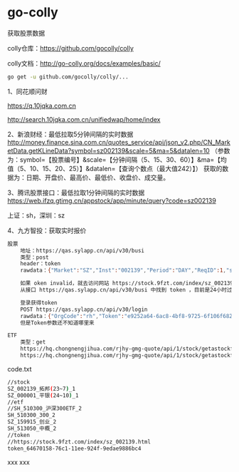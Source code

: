 # go-colly
获取股票数据

colly仓库：https://github.com/gocolly/colly

colly文档：http://go-colly.org/docs/examples/basic/

```bash
go get -u github.com/gocolly/colly/...
```


1、同花顺问财

https://q.10jqka.com.cn 

http://search.10jqka.com.cn/unifiedwap/home/index

2、新浪财经：最低拉取5分钟间隔的实时数据  
http://money.finance.sina.com.cn/quotes_service/api/json_v2.php/CN_MarketData.getKLineData?symbol=sz002139&scale=5&ma=5&datalen=10
（参数为：symbol=【股票编号】&scale=【分钟间隔（5、15、30、60）】&ma=【均值（5、10、15、20、25）】&datalen=【查询个数点（最大值242）】）
获取的数据为：日期、开盘价、最高价、最低价、收盘价、成交量。

3、腾讯股票接口：最低拉取1分钟间隔的实时数据  
https://web.ifzq.gtimg.cn/appstock/app/minute/query?code=sz002139

上证：sh，深圳：sz

4、九方智投：获取实时报价
```bash
股票
    地址：https://qas.sylapp.cn/api/v30/busi
    类型：post
    header：token
    rawdata：{"Market":"SZ","Inst":"002139","Period":"DAY","ReqID":1,"servicetype":"KLINE","StartID":0,"EndID":-1} 

    如果 oken invalid，就去访问网站 https://stock.9fzt.com/index/sz_002139.html，
    从接口 https://qas.sylapp.cn/api/v30/busi 中找到 token ，目前是24小时过期。

    登录获得token
    POST https://qas.sylapp.cn/api/v30/login
    rawdata：{"OrgCode":"rh","Token":"e9252a64-6ac8-4bf8-9725-6f106f682908","AppName":"tctest","AppVer":"V3.1.9","AppType":"ios","Tag":"mytag123456"}
    但是Token参数还不知道哪里来

ETF
    类型：get
    https://hq.chongnengjihua.com/rjhy-gmg-quote/api/1/stock/getastockfundamentals?symbol=shetf510300
    https://hq.chongnengjihua.com/rjhy-gmg-quote/api/1/stock/getastockfundamentals?symbol=szetf159673
```

code.txt
```bash
//stock
SZ_002139_拓邦(23~7)_1
SZ_000001_平银(24~10)_1
//etf
//SH_510300_沪深300ETF_2
SH_510300_300_2
SZ_159915_创业_2
SH_513050_中概_2
//token
//https://stock.9fzt.com/index/sz_002139.html
token_64670158-76c1-11ee-924f-9edae9886bc4
```

xxx
xxx